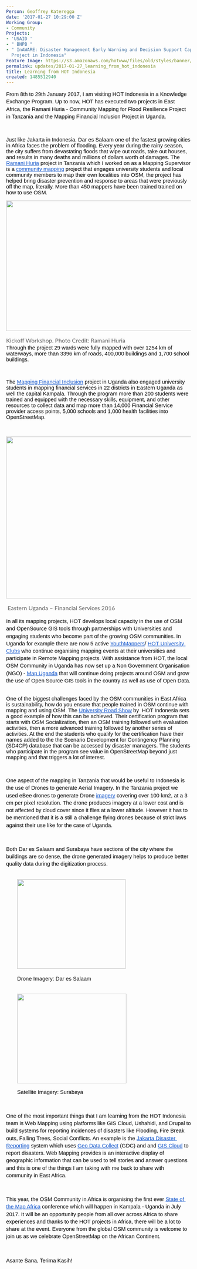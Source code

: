 ```yaml
---
Person: Geoffrey Kateregga
date: '2017-01-27 10:29:00 Z'
Working Group:
- Community
Projects:
- 'USAID '
- " BNPB "
- " InAWARE: Disaster Management Early Warning and Decision Support Capacity Enhancement
  Project in Indonesia"
Feature Image: https://s3.amazonaws.com/hotwww/files/old/styles/banner/public/surabaya.jpg
permalink: updates/2017-01-27_learning_from_hot_indonesia
title: Learning from HOT Indonesia
created: 1485512940
---
```

<p style="line-height: 1.38; margin-top: 0pt; margin-bottom: 0pt;" dir="ltr"><span style="font-size: 14.666666666666666px; font-family: Arial; color: #000000; background-color: transparent; font-weight: 400; font-style: normal; font-variant: normal; text-decoration: none; vertical-align: baseline; white-space: pre-wrap;">From 8th to 29th January 2017, I am visiting HOT Indonesia in a Knowledge Exchange Program. Up to now, HOT has executed two projects in East Africa, the Ramani Huria - Community Mapping for Flood Resilience Project in Tanzania and the Mapping Financial Inclusion Project in Uganda.</span></p><p>&nbsp;</p><p><span style="font-size: 14.666666666666666px; font-family: Arial; color: #000000; background-color: transparent; font-weight: 400; font-style: normal; font-variant: normal; text-decoration: none; vertical-align: baseline; white-space: pre-wrap;">Just like Jakarta in Indonesia, Dar es Salaam one of the fastest growing cities in Africa faces the problem of flooding. Every year during the rainy season, the city suffers from devastating floods that wipe out roads, take out houses, and results in many deaths and millions of dollars worth of damages. The </span><a href="http://ramanihuria.org/"><span style="font-size: 14.666666666666666px; font-family: Arial; color: #1155cc; background-color: transparent; font-weight: 400; font-style: normal; font-variant: normal; text-decoration: underline; vertical-align: baseline; white-space: pre-wrap;">Ramani Huria</span></a><span style="font-size: 14.666666666666666px; font-family: Arial; color: #000000; background-color: transparent; font-weight: 400; font-style: normal; font-variant: normal; text-decoration: none; vertical-align: baseline; white-space: pre-wrap;"> project in Tanzania which I worked on as a Mapping Supervisor is a </span><a href="https://www.youtube.com/watch?v=7Pa0wgMstE8"><span style="font-size: 14.666666666666666px; font-family: Arial; color: #1155cc; background-color: transparent; font-weight: 400; font-style: normal; font-variant: normal; text-decoration: underline; vertical-align: baseline; white-space: pre-wrap;">community mapping</span></a><span style="font-size: 14.666666666666666px; font-family: Arial; color: #000000; background-color: transparent; font-weight: 400; font-style: normal; font-variant: normal; text-decoration: none; vertical-align: baseline; white-space: pre-wrap;"> project that engages university students and local community members to map their own localities into OSM, the project has helped bring disaster prevention and response to areas that were previously off the map, literally. More than 450 mappers have been trained trained on how to use OSM. </span></p><p style="line-height: 1.38; margin-top: 0pt; margin-bottom: 0pt;" dir="ltr"><span style="font-size: 14.666666666666666px; font-family: Arial; color: #000000; background-color: transparent; font-weight: 400; font-style: normal; font-variant: normal; text-decoration: none; vertical-align: baseline; white-space: pre-wrap;"><img style="border: none; transform: rotate(0.00rad); -webkit-transform: rotate(0.00rad);" src="https://lh4.googleusercontent.com/vPqsk7CqrF7OYhxvTXFIDWcVgTBGYTx5s0UrD1y5KAorstHDrHLuHJJa4O0VuL5dqu_1dJ6RtOeETtnhXdCcCih44qSKpQFhdX032p6U-TO2pNWFMp4rf2wF_dR_vvQ_qgiYiSLS" alt="" width="624" height="355"></span></p><p><strong style="font-weight: normal;"><span style="color: #626262; font-family: Lato, Arial, Tahoma, sans-serif; font-size: 16px; font-style: normal; font-variant: normal; font-weight: normal; line-height: 24px; background-color: #fcfcfc;">Kickoff Workshop. Photo Credit: Ramani Huria</span><br><span style="font-size: 14.666666666666666px; font-family: Arial; color: #000000; background-color: transparent; font-weight: 400; font-style: normal; font-variant: normal; text-decoration: none; vertical-align: baseline; white-space: pre-wrap;">Through the project 29 wards were fully mapped with over 1254 km of waterways, more than 3396 km of roads, 400,000 buildings and 1,700 school buildings. </span></strong></p><p>&nbsp;</p><p><strong style="font-weight: normal;"><span style="font-size: 14.666666666666666px; font-family: Arial; color: #000000; background-color: transparent; font-weight: 400; font-style: normal; font-variant: normal; text-decoration: none; vertical-align: baseline; white-space: pre-wrap;">The </span><a href="https://hotosm.org/projects/mapping_financial_inclusion_in_uganda"><span style="font-size: 14.666666666666666px; font-family: Arial; color: #1155cc; background-color: transparent; font-weight: 400; font-style: normal; font-variant: normal; text-decoration: underline; vertical-align: baseline; white-space: pre-wrap;">Mapping Financial Inclusion</span></a><span style="font-size: 14.666666666666666px; font-family: Arial; color: #000000; background-color: transparent; font-weight: 400; font-style: normal; font-variant: normal; text-decoration: none; vertical-align: baseline; white-space: pre-wrap;"> project in Uganda also engaged university students in mapping financial services in 22 districts in Eastern Uganda as well the capital Kampala. Through the program more than 200 students were trained and equipped with the necessary skills, equipment, and other resources to collect data and map more than 14,000 Financial Service provider access points, 5,000 schools and 1,000 health facilities into OpenStreetMap.</span></strong></p><p><strong style="font-weight: normal;">&nbsp;</strong></p><p style="line-height: 1.38; margin-top: 0pt; margin-bottom: 0pt;" dir="ltr"><span style="font-size: 14.666666666666666px; font-family: Arial; color: #000000; background-color: transparent; font-weight: 400; font-style: normal; font-variant: normal; text-decoration: none; vertical-align: baseline; white-space: pre-wrap;"><img style="border: none; transform: rotate(0.00rad); -webkit-transform: rotate(0.00rad);" src="https://lh3.googleusercontent.com/-o_glZcpbDTMUGC4gBZimx9M6s4NfnznfzAOcX9d4cLce3LfGSUz3FoC3Q6rCSHeP8NCa-zIE2XXPmBF-1lUkCXbOnjt6f_xdIQ_MUt1FHE3CUP1g7AlH4qEE_t6BDfAS6iCLVtO" alt="" width="624" height="441"></span></p><p><strong style="font-weight: normal;">&nbsp;</strong><span style="color: #626262; font-family: Lato, Arial, Tahoma, sans-serif; font-size: 16px; font-style: normal; font-variant: normal; font-weight: normal; line-height: 24px; background-color: #fcfcfc;">Eastern Uganda – Financial Services 2016</span></p><p style="line-height: 1.38; margin-top: 0pt; margin-bottom: 0pt;" dir="ltr"><span style="font-size: 14.666666666666666px; font-family: Arial; color: #000000; background-color: transparent; font-weight: 400; font-style: normal; font-variant: normal; text-decoration: none; vertical-align: baseline; white-space: pre-wrap;">In all its mapping projects, HOT develops local capacity in the use of OSM and OpenSource GIS tools through partnerships with Universities and engaging students who become part of the growing OSM communities. In Uganda for example there are now 5 active </span><a style="text-decoration: none;" href="http://youthmappers.org"><span style="font-size: 14.666666666666666px; font-family: Arial; color: #1155cc; background-color: transparent; font-weight: 400; font-style: normal; font-variant: normal; text-decoration: underline; vertical-align: baseline; white-space: pre-wrap;">YouthMappers</span></a><span style="font-size: 14.666666666666666px; font-family: Arial; color: #000000; background-color: transparent; font-weight: 400; font-style: normal; font-variant: normal; text-decoration: none; vertical-align: baseline; white-space: pre-wrap;">/ </span><a style="text-decoration: none;" href="https://hotosm.org/updates/2016-06-13_hot_and_youthmappers_collaborate_to_develop_hot_university_clubs"><span style="font-size: 14.666666666666666px; font-family: Arial; color: #1155cc; background-color: transparent; font-weight: 400; font-style: normal; font-variant: normal; text-decoration: underline; vertical-align: baseline; white-space: pre-wrap;">HOT University Clubs</span></a><span style="font-size: 14.666666666666666px; font-family: Arial; color: #000000; background-color: transparent; font-weight: 400; font-style: normal; font-variant: normal; text-decoration: none; vertical-align: baseline; white-space: pre-wrap;"> who continue organising mapping events at their universities and participate in Remote Mapping projects. With assistance from HOT, the local OSM Community in Uganda has now set up a Non Government Organisation (NGO) - </span><a style="text-decoration: none;" href="http://mapuganda.org/"><span style="font-size: 14.666666666666666px; font-family: Arial; color: #1155cc; background-color: transparent; font-weight: 400; font-style: normal; font-variant: normal; text-decoration: underline; vertical-align: baseline; white-space: pre-wrap;">Map Uganda</span></a><span style="font-size: 14.666666666666666px; font-family: Arial; color: #000000; background-color: transparent; font-weight: 400; font-style: normal; font-variant: normal; text-decoration: none; vertical-align: baseline; white-space: pre-wrap;"> that will continue doing projects around OSM and grow the use of Open Source GIS tools in the country as well as use of Open Data. </span></p><p><strong style="font-weight: normal;"><br><span style="font-size: 14.666666666666666px; font-family: Arial; color: #000000; background-color: transparent; font-weight: 400; font-style: normal; font-variant: normal; text-decoration: none; vertical-align: baseline; white-space: pre-wrap;">One of the biggest challenges faced by the OSM communities in East Africa is sustainability, how do you ensure that people trained in OSM continue with mapping and using OSM. The </span><a href="https://hotosm.org/projects/indonesia-0"><span style="font-size: 14.666666666666666px; font-family: Arial; color: #1155cc; background-color: transparent; font-weight: 400; font-style: normal; font-variant: normal; text-decoration: underline; vertical-align: baseline; white-space: pre-wrap;">University Road Show</span></a><span style="font-size: 14.666666666666666px; font-family: Arial; color: #000000; background-color: transparent; font-weight: 400; font-style: normal; font-variant: normal; text-decoration: none; vertical-align: baseline; white-space: pre-wrap;"> by &nbsp;HOT Indonesia sets a good example of how this can be achieved. Their certification program that starts with OSM Socialization, then an OSM training followed with evaluation activities, then a more advanced training followed by another series of activities. At the end the students who qualify for the certification have their names added to the the Scenario Development for Contingency Planning (SD4CP) database that can be accessed by disaster managers. The students who participate in the program see value in OpenStreetMap beyond just mapping and that triggers a lot of interest. </span></strong></p><p><strong style="font-weight: normal;">&nbsp;</strong></p><p style="line-height: 1.38; margin-top: 0pt; margin-bottom: 0pt;" dir="ltr"><span style="font-size: 14.666666666666666px; font-family: Arial; color: #000000; background-color: transparent; font-weight: 400; font-style: normal; font-variant: normal; text-decoration: none; vertical-align: baseline; white-space: pre-wrap;">One aspect of the mapping in Tanzania that would be useful to Indonesia is the use of Drones to generate Aerial Imagery. In the Tanzania project we used eBee drones to generate Drone </span><a style="text-decoration: none;" href="https://api.mapbox.com/v4/worldbank-education.pebkgmlc/page.html?access_token=pk.eyJ1Ijoid29ybGRiYW5rLWVkdWNhdGlvbiIsImEiOiJIZ2VvODFjIn0.TDw5VdwGavwEsch53sAVxA#20/-6.76591/39.24125"><span style="font-size: 14.666666666666666px; font-family: Arial; color: #1155cc; background-color: transparent; font-weight: 400; font-style: normal; font-variant: normal; text-decoration: underline; vertical-align: baseline; white-space: pre-wrap;">imagery</span></a><span style="font-size: 14.666666666666666px; font-family: Arial; color: #000000; background-color: transparent; font-weight: 400; font-style: normal; font-variant: normal; text-decoration: none; vertical-align: baseline; white-space: pre-wrap;"> covering over 100 km2, at a 3 cm per pixel resolution. The drone produces imagery at a lower cost and is not affected by cloud cover since it flies at a lower altitude. However it has to be mentioned that it is a still a challenge flying drones because of strict laws against their use like for the case of Uganda.</span></p><p><strong style="font-weight: normal;">&nbsp;</strong></p><p style="line-height: 1.38; margin-top: 0pt; margin-bottom: 0pt;" dir="ltr"><span style="font-size: 14.666666666666666px; font-family: Arial; color: #000000; background-color: transparent; font-weight: 400; font-style: normal; font-variant: normal; text-decoration: none; vertical-align: baseline; white-space: pre-wrap;">Both Dar es Salaam and Surabaya have sections of the city where the buildings are so dense, the drone generated imagery helps to produce better quality data during the digitization process.</span></p><p style="padding-left: 30px;"><strong style="font-weight: normal;"><br><img style="border: none; transform: rotate(0.00rad); -webkit-transform: rotate(0.00rad);" src="https://lh4.googleusercontent.com/8qxvXQ0O4vclbdgUa3MqC-k5C_O-npbuWPSIQ9PCaaSg2CP68HPK2DB4qW6YTg3KiBUTqDCYLrnHY22p5XJ6ICJT-2NPO6Te4llzkDlvhyCWODu-dbWV4PViLI0kJXd7kzDb44pB" alt="" width="296" height="244"></strong><strong style="font-weight: normal;"><br></strong></p><p style="padding-left: 30px;"><strong style="font-weight: normal;"><span style="font-family: Arial; font-size: 14.6667px; font-style: normal; font-variant: normal; font-weight: normal; line-height: 20.24px; white-space: pre-wrap;">Drone Imagery: Dar es Salaam</span></strong></p><p style="padding-left: 30px;"><strong style="font-weight: normal;"><br><img style="font-style: normal; font-variant: normal; font-weight: normal; font-size: 14px; line-height: 21px; font-family: 'Open Sans', Arial, sans-serif;" src="https://lh4.googleusercontent.com/DuVAKXl0MmE-CftSmbzO5UR8LKaWmdLn_Ck5BfMh_pMbkdxLy2oiJ4tL2zHGlzr5uibuMq6rWwrXzYb0AwwxilishCxyDWofNRZCvviXx367VyZMedyWSXEJm_S-qdbu9oaFM7lE" alt="" width="298" height="244"></strong></p><p style="line-height: 1.38; margin-top: 0pt; margin-bottom: 0pt; padding-left: 30px;" dir="ltr"><span style="font-size: 14.666666666666666px; font-family: Arial; color: #000000; background-color: transparent; font-weight: 400; font-style: normal; font-variant: normal; text-decoration: none; vertical-align: baseline; white-space: pre-wrap;">Satellite Imagery: Surabaya</span></p><p><strong style="font-weight: normal;">&nbsp;</strong></p><p style="line-height: 1.38; margin-top: 0pt; margin-bottom: 0pt;" dir="ltr"><span style="font-size: 14.666666666666666px; font-family: Arial; color: #000000; background-color: transparent; font-weight: 400; font-style: normal; font-variant: normal; text-decoration: none; vertical-align: baseline; white-space: pre-wrap;">One of the most important things that I am learning from the HOT Indonesia team is Web Mapping using platforms like GIS Cloud, Ushahidi, and Drupal to build systems for reporting incidences of disasters like Flooding, Fire Break outs, Falling Trees, Social Conflicts. An example is the </span><a style="text-decoration: none;" href="http://kpbkjakbar.net/geodatacollect/peta/"><span style="font-size: 14.666666666666666px; font-family: Arial; color: #1155cc; background-color: transparent; font-weight: 400; font-style: normal; font-variant: normal; text-decoration: underline; vertical-align: baseline; white-space: pre-wrap;">Jakarta Disaster Reporting</span></a><span style="font-size: 14.666666666666666px; font-family: Arial; color: #000000; background-color: transparent; font-weight: 400; font-style: normal; font-variant: normal; text-decoration: none; vertical-align: baseline; white-space: pre-wrap;"> system which uses </span><a style="text-decoration: none;" href="http://openstreetmap.id/en/tutorial/lainnya/aplikasi-geo-data-collect/"><span style="font-size: 14.666666666666666px; font-family: Arial; color: #1155cc; background-color: transparent; font-weight: 400; font-style: normal; font-variant: normal; text-decoration: underline; vertical-align: baseline; white-space: pre-wrap;">Geo Data Collect</span></a><span style="font-size: 14.666666666666666px; font-family: Arial; color: #000000; background-color: transparent; font-weight: 400; font-style: normal; font-variant: normal; text-decoration: none; vertical-align: baseline; white-space: pre-wrap;"> (GDC) and and </span><a style="text-decoration: none;" href="http://www.giscloud.com/"><span style="font-size: 14.666666666666666px; font-family: Arial; color: #1155cc; background-color: transparent; font-weight: 400; font-style: normal; font-variant: normal; text-decoration: underline; vertical-align: baseline; white-space: pre-wrap;">GIS Cloud</span></a><span style="font-size: 14.666666666666666px; font-family: Arial; color: #000000; background-color: transparent; font-weight: 400; font-style: normal; font-variant: normal; text-decoration: none; vertical-align: baseline; white-space: pre-wrap;"> to report disasters. Web Mapping provides is an interactive display of geographic information that can be used to tell stories and answer questions and this is one of the things I am taking with me back to share with community in East Africa.</span></p><p><strong style="font-weight: normal;">&nbsp;</strong></p><p style="line-height: 1.38; margin-top: 0pt; margin-bottom: 0pt;" dir="ltr"><span style="font-size: 14.666666666666666px; font-family: Arial; color: #000000; background-color: transparent; font-weight: 400; font-style: normal; font-variant: normal; text-decoration: none; vertical-align: baseline; white-space: pre-wrap;">This year, the OSM Community in Africa is organising the first ever </span><a style="text-decoration: none;" href="https://wiki.openstreetmap.org/wiki/State_of_the_Map_Africa_2017"><span style="font-size: 14.666666666666666px; font-family: Arial; color: #1155cc; background-color: transparent; font-weight: 400; font-style: normal; font-variant: normal; text-decoration: underline; vertical-align: baseline; white-space: pre-wrap;">State of the Map Africa</span></a><span style="font-size: 14.666666666666666px; font-family: Arial; color: #000000; background-color: transparent; font-weight: 400; font-style: normal; font-variant: normal; text-decoration: none; vertical-align: baseline; white-space: pre-wrap;"> conference which will happen in Kampala - Uganda in July 2017. It will be an opportunity people from all over across Africa to share experiences and thanks to the HOT projects in Africa, there will be a lot to share at the event. Everyone from the global OSM community is welcome to join us as we celebrate OpenStreetMap on the African Continent.</span></p><p><strong style="font-weight: normal;">&nbsp;</strong></p><p style="line-height: 1.38; margin-top: 0pt; margin-bottom: 0pt;" dir="ltr"><span style="font-size: 14.666666666666666px; font-family: Arial; color: #000000; background-color: transparent; font-weight: 400; font-style: normal; font-variant: normal; text-decoration: none; vertical-align: baseline; white-space: pre-wrap;">Asante Sana, Terima Kasih!</span></p>
